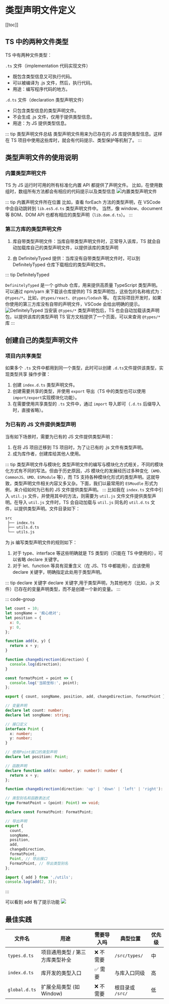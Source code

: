 # 类型声明文件定义

[[toc]]

## TS 中的两种文件类型

TS 中有两种文件类型：

`.ts` 文件（implementation 代码实现文件）

- 既包含类型信息又可执行代码。
- 可以被编译为 .js 文件，然后，执行代码。
- 用途：编写程序代码的地方。

`.d.ts` 文件（declaration 类型声明文件）

- 只包含类型信息的类型声明文件。
- 不会生成 .js 文件，仅用于提供类型信息。
- 用途：为 JS 提供类型信息。

::: tip 类型声明文件总结
类型声明文件用来为已存在的 JS 库提供类型信息。这样在 TS 项目中使用这些库时，就会有代码提示、类型保护等机制了。
:::

## 类型声明文件的使用说明

### 内置类型声明文件

TS 为 JS 运行时可用的所有标准化内置 API 都提供了声明文件。
比如，在使用数组时，数组所有方法都会有相应的代码提示以及类型信息
![内置类型声明文件](https://image-bucket-1307756649.cos.ap-chengdu.myqcloud.com/image/20250725113202695.png)

::: tip 内置声明文件所在位置
比如，查看 forEach 方法的类型声明，在 VSCode 中会自动跳转到 `lib.es5.d.ts` 类型声明文件中。
当然，像 window、document 等 BOM、DOM API 也都有相应的类型声明（`lib.dom.d.ts`）。
:::

### 第三方库的类型声明文件

1. 库自带类型声明文件：当库自带类型声明文件时，正常导入该库，TS 就会自动加载库自己的类型声明文件，以提供该库的类型声明

2. 由 DefinitelyTyped 提供：当库没有自带类型声明文件时，可以到 DefinitelyTyped 仓库下载相应的类型声明文件。

::: tip DefinitelyTyped

`DefinitelyTyped` 是一个 github 仓库，用来提供高质量 TypeScript 类型声明。可以通过 npm/yarn 来下载该仓库提供的 TS 类型声明包，这些包的名称格式为：`@types/*`。比如，`@types/react`、`@types/lodash` 等。
在实际项目开发时，如果你使用的第三方库没有自带的声明文件，VSCode 会给出明确的提示。
![DefinitelyTyped](https://image-bucket-1307756649.cos.ap-chengdu.myqcloud.com/image/20250725114104828.png)
当安装 `@types/*` 类型声明包后，TS 也会自动加载该类声明包，以提供该库的类型声明
TS 官方文档提供了一个页面，可以来查询 `@types/*` 库
:::

## 创建自己的类型声明文件

### 项目内共享类型

如果多个 `.ts` 文件中都用到同一个类型，此时可以创建 `.d.ts`文件提供该类型，实现类型共享
操作步骤：

1. 创建 `index.d.ts` 类型声明文件。
2. 创建需要共享的类型，并使用 `export` 导出（TS 中的类型也可以使用 `import/export`实现模块化功能）。
3. 在需要使用共享类型的 `.ts` 文件中，通过 `import` 导入即可（`.d.ts` 后缀导入时，直接省略）。

### 为已有的 JS 文件提供类型声明

当有如下场景时，需要为已有的 JS 文件提供类型声明：

1. 在将 JS 项目迁移到 TS 项目时，为了让已有的 .js 文件有类型声明。
2. 成为库作者，创建库给其他人使用。

::: tip 类型声明文件与模块化
类型声明文件的编写与模块化方式相关，不同的模块化方式有不同的写法。但由于历史原因，JS 模块化的发展经历过多种变化（`AMD、CommonJS、UMD、ESModule` 等），而 TS 支持各种模块化形式的类型声明。这就导致，类型声明文件相关内容又多又杂。下面，我们以最常用的 `ESMoudle` 形式为例，来介绍如何为已有的 JS 文件提供类型声明。
:::
比如我在 `index.ts` 文件中引入 `util.js` 文件，并使用其中的方法，则需要为 `util.js` 文件文件提供类型声明。在导入 `util.js` 文件时，TS 会自动加载与 `util.js` 同名的 `util.d.ts` 文件，以提供类型声明。文件目录如下：

```bash
src
 ├── index.ts
 ├── utils.d.ts
 └── utils.js
```

为 js 编写类型声明文件的规则如下：

1. 对于 type、interface 等这些明确就是 TS 类型的（只能在 TS 中使用的），可以省略 declare 关键字。
2. 对于 let、function 等具有双重含义（在 JS、TS 中都能用），应该使用 declare 关键字，明确指定此处用于类型声明。

::: tip declare 关键字
declare 关键字,用于类型声明，为其他地方（比如，.js 文件）已存在的变量声明类型，而不是创建一个新的变量。
:::

::: code-group

```js [utils.js]
let count = 10;
let songName = '痴心绝对';
let position = {
  x: 0,
  y: 0,
};

function add(x, y) {
  return x + y;
}

function changeDirection(direction) {
  console.log(direction);
}

const formatPoint = point => {
  console.log('当前坐标:', point);
};

export { count, songName, position, add, changeDirection, formatPoint };
```

```ts [utils.d.ts]
// 变量声明
declare let count: number;
declare let songName: string;

// 接口定义
interface Point {
  x: number;
  y: number;
}

// 使用Point接口的类型声明
declare let position: Point;

// 函数声明
declare function add(x: number, y: number): number {
  return x + y;
};

function changeDirection(direction: 'up' | 'down' | 'left' | 'right'): void;

// 类型别名和函数表达式
type FormatPoint = (point: Point) => void;

declare const FormatPoint: FormatPoint;

// 导出声明
export {
  count,
  songName,
  position,
  add,
  changeDirection,
  formatPoint,
  Point, // 导出接口
  FormatPoint, // 导出类型别名
};
```

```js [index.js]
import { add } from './utils';
console.log(add(2, 3));
```

:::

可以看到 add 有了提示功能
![](https://image-bucket-1307756649.cos.ap-chengdu.myqcloud.com/image/20250725144346922.png)

## 最佳实践

| 文件名        | 用途                            | 需要导入吗 | 典型位置         | 优先级 |
| ------------- | ------------------------------- | ---------- | ---------------- | ------ |
| `types.d.ts`  | 项目通用类型 / 第三方库类型补全 | ❌ 不需要  | `/src/types/`    | 中     |
| `index.d.ts`  | 库开发的类型入口                | ✅ 需要    | 与库入口同级     | 高     |
| `global.d.ts` | 扩展全局类型 (如 Window)        | ❌ 不需要  | 根目录或 `/src/` | 低     |
